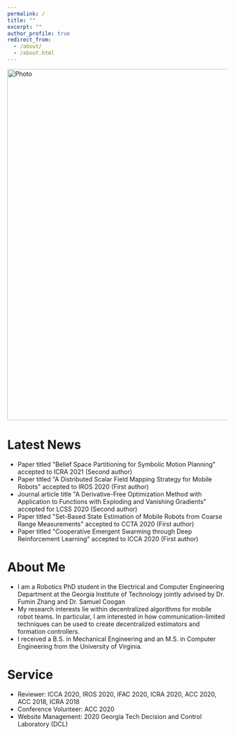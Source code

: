 ```yaml
---
permalink: /
title: ""
excerpt: ""
author_profile: true
redirect_from: 
  - /about/
  - /about.html
---
```


<p align="left">
  <img src="https://tony-x-lin.github.io/images/atlanta2_thin.png?raw=true" alt="Photo" style="width: 800px;"/> 
</p>

# Latest News
* Paper titled "Belief Space Partitioning for Symbolic Motion Planning" accepted to ICRA 2021 (Second author)
* Paper titled "A Distributed Scalar Field Mapping Strategy for Mobile Robots" accepted to IROS 2020 (First author)
* Journal article title "A Derivative-Free Optimization Method with Application to Functions with Exploding and Vanishing Gradients" accepted for LCSS 2020 (Second author)
* Paper titled "Set-Based State Estimation of Mobile Robots from Coarse Range Measurements" accepted to CCTA 2020 (First author)
* Paper titled "Cooperative Emergent Swarming through Deep Reinforcement Learning" accepted to ICCA 2020 (First author)


# About Me
* I am a Robotics PhD student in the Electrical and Computer Engineering Department at the Georgia Institute of Technology jointly advised by Dr. Fumin Zhang and Dr. Samuel Coogan
* My research interests lie within decentralized algorithms for mobile robot teams. In particular, I am interested in how communication-limited techniques can be used to create decentralized estimators and formation controllers. 
* I received a B.S. in Mechanical Engineering and an M.S. in Computer Engineering from the University of Virginia.

# Service
* Reviewer: ICCA 2020, IROS 2020, IFAC 2020, ICRA 2020, ACC 2020, ACC 2018, ICRA 2018
* Conference Volunteer: ACC 2020
* Website Management: 2020 Georgia Tech Decision and Control Laboratory (DCL)
